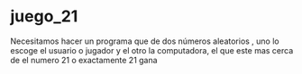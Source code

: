 # juego_21
Necesitamos hacer un programa que de dos números aleatorios , uno lo escoge el usuario o jugador y el otro la computadora, el que este mas  cerca de el numero 21 o exactamente 21 gana 
